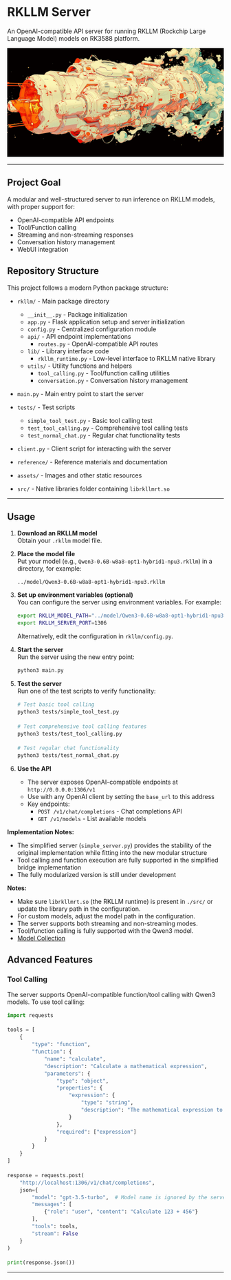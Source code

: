 # RKLLM Server

An OpenAI-compatible API server for running RKLLM (Rockchip Large Language Model) models on RK3588 platform.

![space](assets/space.png)

---

## Project Goal

A modular and well-structured server to run inference on RKLLM models, with proper support for:
- OpenAI-compatible API endpoints
- Tool/Function calling
- Streaming and non-streaming responses
- Conversation history management
- WebUI integration

## Repository Structure

This project follows a modern Python package structure:

- `rkllm/` - Main package directory
  - `__init__.py` - Package initialization
  - `app.py` - Flask application setup and server initialization
  - `config.py` - Centralized configuration module
  - `api/` - API endpoint implementations
    - `routes.py` - OpenAI-compatible API routes
  - `lib/` - Library interface code
    - `rkllm_runtime.py` - Low-level interface to RKLLM native library
  - `utils/` - Utility functions and helpers
    - `tool_calling.py` - Tool/function calling utilities
    - `conversation.py` - Conversation history management

- `main.py` - Main entry point to start the server

- `tests/` - Test scripts
  - `simple_tool_test.py` - Basic tool calling test
  - `test_tool_calling.py` - Comprehensive tool calling tests
  - `test_normal_chat.py` - Regular chat functionality tests

- `client.py` - Client script for interacting with the server
- `reference/` - Reference materials and documentation
- `assets/` - Images and other static resources
- `src/` - Native libraries folder containing `librkllmrt.so`

---

## Usage

1. **Download an RKLLM model**  
   Obtain your `.rkllm` model file.

2. **Place the model file**  
   Put your model (e.g., `Qwen3-0.6B-w8a8-opt1-hybrid1-npu3.rkllm`) in a directory, for example:
   ```
   ../model/Qwen3-0.6B-w8a8-opt1-hybrid1-npu3.rkllm
   ```

3. **Set up environment variables (optional)**  
   You can configure the server using environment variables. For example:
   ```bash
   export RKLLM_MODEL_PATH="../model/Qwen3-0.6B-w8a8-opt1-hybrid1-npu3.rkllm"
   export RKLLM_SERVER_PORT=1306
   ```
   Alternatively, edit the configuration in `rkllm/config.py`.

4. **Start the server**  
   Run the server using the new entry point:
   ```bash
   python3 main.py
   ```

5. **Test the server**  
   Run one of the test scripts to verify functionality:
   ```bash
   # Test basic tool calling
   python3 tests/simple_tool_test.py
   
   # Test comprehensive tool calling features
   python3 tests/test_tool_calling.py
   
   # Test regular chat functionality
   python3 tests/test_normal_chat.py
   ```

6. **Use the API**  
   - The server exposes OpenAI-compatible endpoints at `http://0.0.0.0:1306/v1`
   - Use with any OpenAI client by setting the `base_url` to this address
   - Key endpoints:
     - `POST /v1/chat/completions` - Chat completions API
     - `GET /v1/models` - List available models
     
**Implementation Notes:**
- The simplified server (`simple_server.py`) provides the stability of the original implementation while fitting into the new modular structure
- Tool calling and function execution are fully supported in the simplified bridge implementation
- The fully modularized version is still under development

**Notes:**  
- Make sure `librkllmrt.so` (the RKLLM runtime) is present in `./src/` or update the library path in the configuration.
- For custom models, adjust the model path in the configuration.
- The server supports both streaming and non-streaming modes.
- Tool/function calling is fully supported with the Qwen3 model.
- [Model Collection](https://huggingface.co/collections/ThomasTheMaker/rkllm-v120-681974c057d4de18fb38be6c)

## Advanced Features

### Tool Calling
The server supports OpenAI-compatible function/tool calling with Qwen3 models. To use tool calling:

```python
import requests

tools = [
    {
        "type": "function",
        "function": {
            "name": "calculate",
            "description": "Calculate a mathematical expression",
            "parameters": {
                "type": "object",
                "properties": {
                    "expression": {
                        "type": "string",
                        "description": "The mathematical expression to calculate"
                    }
                },
                "required": ["expression"]
            }
        }
    }
]

response = requests.post(
    "http://localhost:1306/v1/chat/completions",
    json={
        "model": "gpt-3.5-turbo",  # Model name is ignored by the server
        "messages": [
            {"role": "user", "content": "Calculate 123 + 456"}
        ],
        "tools": tools,
        "stream": False
    }
)

print(response.json())
```

---

